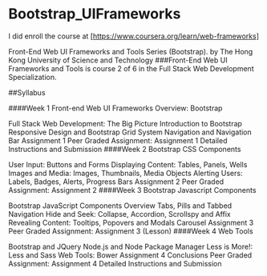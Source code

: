 # Bootstrap_UIFrameworks
I did enroll the course at [https://www.coursera.org/learn/web-frameworks]

Front-End Web UI Frameworks and Tools Series (Bootstrap). by The Hong Kong University of Science and Technology
###Front-End Web UI Frameworks and Tools is course 2 of 6 in the Full Stack Web Development Specialization.

##Syllabus

####Week 1
Front-end Web UI Frameworks Overview: Bootstrap

Full Stack Web Development: The Big Picture
Introduction to Bootstrap
Responsive Design and Bootstrap Grid System
Navigation and Navigation Bar
Assignment 1
Peer Graded Assignment: Assignment 1 Detailed Instructions and Submission
####Week 2
Bootstrap CSS Components

User Input: Buttons and Forms
Displaying Content: Tables, Panels, Wells
Images and Media: Images, Thumbnails, Media Objects
Alerting Users: Labels, Badges, Alerts, Progress Bars
Assignment 2
Peer Graded Assignment: Assignment 2
####Week 3
Bootstrap Javascript Components

Bootstrap JavaScript Components Overview
Tabs, Pills and Tabbed Navigation
Hide and Seek: Collapse, Accordion, Scrollspy and Affix
Revealing Content: Tooltips, Popovers and Modals
Carousel
Assignment 3
Peer Graded Assignment: Assignment 3 (Lesson)
####Week 4
Web Tools

Bootstrap and JQuery
Node.js and Node Package Manager
Less is More!: Less and Sass
Web Tools: Bower
Assignment 4
Conclusions
Peer Graded Assignment: Assignment 4 Detailed Instructions and Submission
